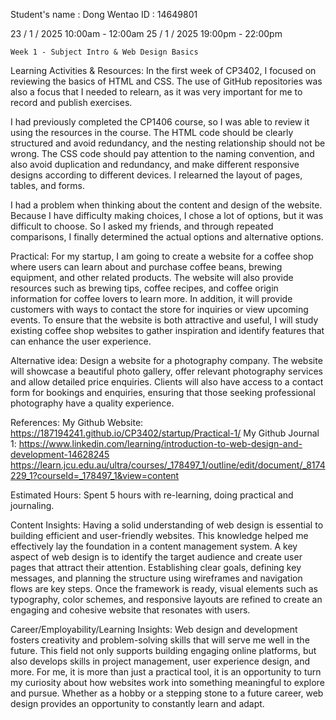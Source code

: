 Student's name	: Dong Wentao
ID			: 14649801

23 / 1 / 2025 10:00am - 12:00am
25 / 1 / 2025 19:00pm - 22:00pm


	Week 1 - Subject Intro & Web Design Basics

Learning Activities & Resources:
In the first week of CP3402, I focused on reviewing the basics of HTML and CSS. The use of GitHub repositories was also a focus that I needed to relearn, as it was very important for me to record and publish exercises.

I had previously completed the CP1406 course, so I was able to review it using the resources in the course. The HTML code should be clearly structured and avoid redundancy, and the nesting relationship should not be wrong. The CSS code should pay attention to the naming convention, and also avoid duplication and redundancy, and make different responsive designs according to different devices. I relearned the layout of pages, tables, and forms.

I had a problem when thinking about the content and design of the website. Because I have difficulty making choices, I chose a lot of options, but it was difficult to choose. So I asked my friends, and through repeated comparisons, I finally determined the actual options and alternative options.

Practical:
For my startup, I am going to create a website for a coffee shop where users can learn about and purchase coffee beans, brewing equipment, and other related products. The website will also provide resources such as brewing tips, coffee recipes, and coffee origin information for coffee lovers to learn more. In addition, it will provide customers with ways to contact the store for inquiries or view upcoming events. To ensure that the website is both attractive and useful, I will study existing coffee shop websites to gather inspiration and identify features that can enhance the user experience.

Alternative idea:
Design a website for a photography company. The website will showcase a beautiful photo gallery, offer relevant photography services and allow detailed price enquiries. Clients will also have access to a contact form for bookings and enquiries, ensuring that those seeking professional photography have a quality experience.

References:
My Github Website: https://187194241.github.io/CP3402/startup/Practical-1/
My Github Journal 1: 
https://www.linkedin.com/learning/introduction-to-web-design-and-development-14628245
https://learn.jcu.edu.au/ultra/courses/_178497_1/outline/edit/document/_8174229_1?courseId=_178497_1&view=content

Estimated Hours:
Spent 5 hours with re-learning, doing practical and journaling.


Content Insights:
Having a solid understanding of web design is essential to building efficient and user-friendly websites. This knowledge helped me effectively lay the foundation in a content management system. A key aspect of web design is to identify the target audience and create user pages that attract their attention. Establishing clear goals, defining key messages, and planning the structure using wireframes and navigation flows are key steps. Once the framework is ready, visual elements such as typography, color schemes, and responsive layouts are refined to create an engaging and cohesive website that resonates with users. 

Career/Employability/Learning Insights:
Web design and development fosters creativity and problem-solving skills that will serve me well in the future. This field not only supports building engaging online platforms, but also develops skills in project management, user experience design, and more. For me, it is more than just a practical tool, it is an opportunity to turn my curiosity about how websites work into something meaningful to explore and pursue. Whether as a hobby or a stepping stone to a future career, web design provides an opportunity to constantly learn and adapt.



